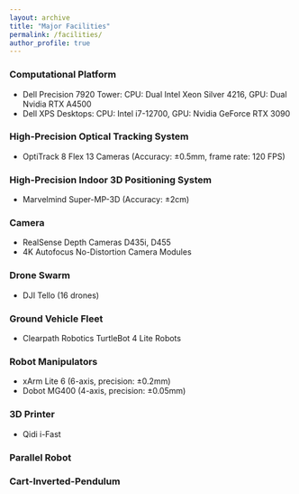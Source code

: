 ```yaml
---
layout: archive
title: "Major Facilities"
permalink: /facilities/
author_profile: true
---
```


### Computational Platform
* Dell Precision 7920 Tower: CPU: Dual Intel Xeon Silver 4216, GPU: Dual Nvidia RTX A4500    
* Dell XPS Desktops: CPU: Intel i7-12700, GPU: Nvidia GeForce RTX 3090

### High-Precision Optical Tracking System
* OptiTrack 8 Flex 13 Cameras (Accuracy: ±0.5mm, frame rate: 120 FPS)

### High-Precision Indoor 3D Positioning System
* Marvelmind Super-MP-3D (Accuracy: ±2cm)

### Camera
* RealSense Depth Cameras D435i, D455
* 4K Autofocus No-Distortion Camera Modules

### Drone Swarm
* DJI Tello (16 drones)

### Ground Vehicle Fleet
* Clearpath Robotics TurtleBot 4 Lite Robots

### Robot Manipulators
* xArm Lite 6 (6-axis, precision: ±0.2mm)    
* Dobot MG400 (4-axis, precision: ±0.05mm)

### 3D Printer
* Qidi i-Fast

### Parallel Robot

### Cart-Inverted-Pendulum